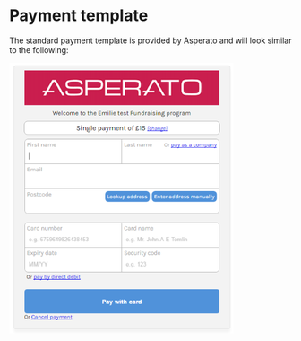 # Payment template

The standard payment template is provided by Asperato and will look similar to the following:

![Asperato standard payment template](unmodified_template.png "Asperato standard template")

